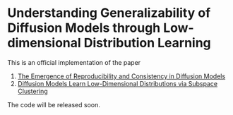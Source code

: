 # Understanding Generalizability of Diffusion Models through Low-dimensional Distribution Learning

This is an official implementation of the paper 
  1. [The Emergence of Reproducibility and Consistency in Diffusion Models](https://arxiv.org/abs/2310.05264)
  2. [Diffusion Models Learn Low-Dimensional Distributions via Subspace Clustering](https://arxiv.org/abs/2409.02426)

The code will be released soon.

